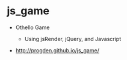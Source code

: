 js_game
=======

*	Othello Game

	*	Using jsRender, jQuery, and Javascript

* http://progden.github.io/js_game/

